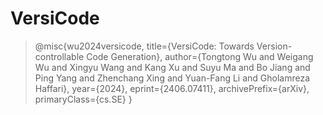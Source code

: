 # VersiCode


> @misc{wu2024versicode,
>      title={VersiCode: Towards Version-controllable Code Generation}, 
>      author={Tongtong Wu and Weigang Wu and Xingyu Wang and Kang Xu and Suyu Ma and Bo Jiang and Ping Yang and Zhenchang Xing and Yuan-Fang Li and Gholamreza Haffari},
>      year={2024},
>      eprint={2406.07411},
>      archivePrefix={arXiv},
>      primaryClass={cs.SE}
>}
